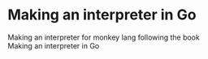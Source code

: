 # Making an interpreter in Go

Making an interpreter for monkey lang following the book\
Making an interpreter in Go
